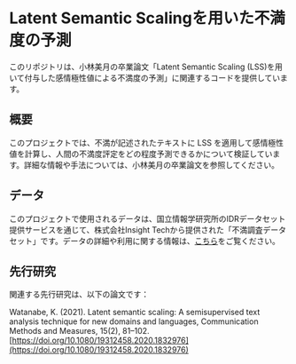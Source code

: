 # Latent Semantic Scalingを用いた不満度の予測

このリポジトリは、小林美月の卒業論文「Latent Semantic Scaling (LSS)を用いて付与した感情極性値による不満度の予測」に関連するコードを提供しています。

## 概要

このプロジェクトでは、不満が記述されたテキストに LSS を適用して感情極性値を計算し、人間の不満度評定をどの程度予測できるかについて検証しています。詳細な情報や手法については、小林美月の卒業論文を参照してください。

## データ

このプロジェクトで使用されるデータは、国立情報学研究所のIDRデータセット提供サービスを通じて、株式会社Insight Techから提供された「不満調査データセット」です。データの詳細や利用に関する情報は、[こちら](https://www.nii.ac.jp/dsc/idr/fuman/)をご覧ください。

## 先行研究

関連する先行研究は、以下の論文です：

Watanabe, K. (2021). Latent semantic scaling: A semisupervised text analysis technique for new domains and languages, Communication Methods and Measures, 15(2), 81–102. [https://doi.org/10.1080/19312458.2020.1832976](https://doi.org/10.1080/19312458.2020.1832976)




